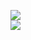 [![](https://img.shields.io/badge/Made%20With-Github%20Spray-lightgrey.svg?style=for-the-badge&logo=github)](https://github.com/Annihil/github-spray#22081)  
[![](https://i.imgur.com/2DrTn0Z.gif)](https://github.com/Annihil/github-spray)